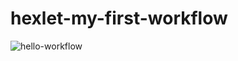 # hexlet-my-first-workflow 
![hello-workflow](https://github.com/kssedenko/exlet-my-first-workflow/actions/workflows/hello-world.yml/badge.svg)